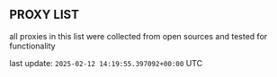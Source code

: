 ## PROXY LIST

all proxies in this list were collected from open sources and tested for functionality

last update: `2025-02-12 14:19:55.397092+00:00` UTC